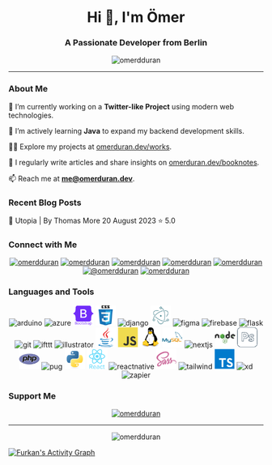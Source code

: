 <h1 align="center">Hi 👋, I'm Ömer</h1>
<h3 align="center">A Passionate Developer from Berlin</h3>

<p align="center">
    <img src="https://komarev.com/ghpvc/?username=omerdduran&label=Profile%20views&color=0e75b6&style=flat" alt="omerdduran" />
</p>

---

### About Me

🔭 I’m currently working on a **Twitter-like Project** using modern web technologies.

🌱 I’m actively learning **Java** to expand my backend development skills.

👨‍💻 Explore my projects at [omerduran.dev/works](https://www.omerduran.dev/works).

📝 I regularly write articles and share insights on [omerduran.dev/booknotes](https://www.omerduran.dev/booknotes).

📫 Reach me at **me@omerduran.dev**.

### Recent Blog Posts

🔴 Utopia | By Thomas More
20 August 2023 
⭐ 5.0

### Connect with Me

<p align="center">
    <a href="https://twitter.com/omerdduran" target="blank"><img src="https://raw.githubusercontent.com/rahuldkjain/github-profile-readme-generator/master/src/images/icons/Social/twitter.svg" alt="omerdduran" height="30" width="40" /></a>
    <a href="https://linkedin.com/in/omerdduran" target="blank"><img src="https://raw.githubusercontent.com/rahuldkjain/github-profile-readme-generator/master/src/images/icons/Social/linked-in-alt.svg" alt="omerdduran" height="30" width="40" /></a>
    <a href="https://instagram.com/omerdduran" target="blank"><img src="https://raw.githubusercontent.com/rahuldkjain/github-profile-readme-generator/master/src/images/icons/Social/instagram.svg" alt="omerdduran" height="30" width="40" /></a>
    <a href="https://dribbble.com/omerdduran" target="blank"><img src="https://raw.githubusercontent.com/rahuldkjain/github-profile-readme-generator/master/src/images/icons/Social/dribbble.svg" alt="omerdduran" height="30" width="40" /></a>
    <a href="https://www.behance.net/omerdduran" target="blank"><img src="https://raw.githubusercontent.com/rahuldkjain/github-profile-readme-generator/master/src/images/icons/Social/behance.svg" alt="omerdduran" height="30" width="40" /></a>
    <a href="https://medium.com/@omerdduran" target="blank"><img src="https://raw.githubusercontent.com/rahuldkjain/github-profile-readme-generator/master/src/images/icons/Social/medium.svg" alt="@omerdduran" height="30" width="40" /></a>
    <a href="https://www.youtube.com/c/omerdduran" target="blank"><img src="https://raw.githubusercontent.com/rahuldkjain/github-profile-readme-generator/master/src/images/icons/Social/youtube.svg" alt="omerdduran" height="30" width="40" /></a>
</p>

### Languages and Tools

<p align="center">
    <img src="https://cdn.worldvectorlogo.com/logos/arduino-1.svg" alt="arduino" width="40" height="40"/>
    <img src="https://www.vectorlogo.zone/logos/microsoft_azure/microsoft_azure-icon.svg" alt="azure" width="40" height="40"/>
    <img src="https://raw.githubusercontent.com/devicons/devicon/master/icons/bootstrap/bootstrap-plain-wordmark.svg" alt="bootstrap" width="40" height="40"/>
    <img src="https://raw.githubusercontent.com/devicons/devicon/master/icons/css3/css3-original-wordmark.svg" alt="css3" width="40" height="40"/>
    <img src="https://cdn.worldvectorlogo.com/logos/django.svg" alt="django" width="40" height="40"/>
    <img src="https://raw.githubusercontent.com/devicons/devicon/master/icons/electron/electron-original.svg" alt="electron" width="40" height="40"/>
    <img src="https://www.vectorlogo.zone/logos/figma/figma-icon.svg" alt="figma" width="40" height="40"/>
    <img src="https://www.vectorlogo.zone/logos/firebase/firebase-icon.svg" alt="firebase" width="40" height="40"/>
    <img src="https://www.vectorlogo.zone/logos/pocoo_flask/pocoo_flask-icon.svg" alt="flask" width="40" height="40"/>
    <img src="https://www.vectorlogo.zone/logos/git-scm/git-scm-icon.svg" alt="git" width="40" height="40"/>
    <img src="https://www.vectorlogo.zone/logos/ifttt/ifttt-ar21.svg" alt="ifttt" width="40" height="40"/>
    <img src="https://www.vectorlogo.zone/logos/adobe_illustrator/adobe_illustrator-icon.svg" alt="illustrator" width="40" height="40"/>
    <img src="https://raw.githubusercontent.com/devicons/devicon/master/icons/java/java-original.svg" alt="java" width="40" height="40"/>
    <img src="https://raw.githubusercontent.com/devicons/devicon/master/icons/javascript/javascript-original.svg" alt="javascript" width="40" height="40"/>
    <img src="https://raw.githubusercontent.com/devicons/devicon/master/icons/linux/linux-original.svg" alt="linux" width="40" height="40"/>
    <img src="https://raw.githubusercontent.com/devicons/devicon/master/icons/mysql/mysql-original-wordmark.svg" alt="mysql" width="40" height="40"/>
    <img src="https://cdn.worldvectorlogo.com/logos/nextjs-2.svg" alt="nextjs" width="40" height="40"/>
    <img src="https://raw.githubusercontent.com/devicons/devicon/master/icons/nodejs/nodejs-original-wordmark.svg" alt="nodejs" width="40" height="40"/>
    <img src="https://raw.githubusercontent.com/devicons/devicon/master/icons/photoshop/photoshop-line.svg" alt="photoshop" width="40" height="40"/>
    <img src="https://raw.githubusercontent.com/devicons/devicon/master/icons/php/php-original.svg" alt="php" width="40" height="40"/>
    <img src="https://cdn.worldvectorlogo.com/logos/pug.svg" alt="pug" width="40" height="40"/>
    <img src="https://raw.githubusercontent.com/devicons/devicon/master/icons/python/python-original.svg" alt="python" width="40" height="40"/>
    <img src="https://raw.githubusercontent.com/devicons/devicon/master/icons/react/react-original-wordmark.svg" alt="react" width="40" height="40"/>
    <img src="https://reactnative.dev/img/header_logo.svg" alt="reactnative" width="40" height="40"/>
    <img src="https://raw.githubusercontent.com/devicons/devicon/master/icons/sass/sass-original.svg" alt="sass" width="40" height="40"/>
    <img src="https://www.vectorlogo.zone/logos/tailwindcss/tailwindcss-icon.svg" alt="tailwind" width="40" height="40"/>
    <img src="https://raw.githubusercontent.com/devicons/devicon/master/icons/typescript/typescript-original.svg" alt="typescript" width="40" height="40"/>
    <img src="https://cdn.worldvectorlogo.com/logos/adobe-xd.svg" alt="xd" width="40" height="40"/>
    <img src="https://www.vectorlogo.zone/logos/zapier/zapier-icon.svg" alt="zapier" width="40" height="40"/>
</p>


### Support Me

<p align="center">
    <a href="https://www.buymeacoffee.com/omerdduran">
        <img src="https://cdn.buymeacoffee.com/buttons/v2/default-yellow.png" height="50" width="210" alt="omerdduran" />
    </a>
</p>

---

<p align="center">
    <img src="https://github-readme-streak-stats.herokuapp.com/?user=omerdduran&" alt="omerdduran" />
</p>

<a href="https://github.com/omerdduran">
  <img alt="Furkan's Activity Graph" src="https://github-readme-activity-graph.vercel.app/graph?username=omerdduran&theme=github-compact&hide_border=true" /></a>
